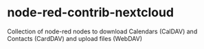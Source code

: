 # node-red-contrib-nextcloud
Collection of node-red nodes to download Calendars (CalDAV) and Contacts (CardDAV) and upload files (WebDAV)
